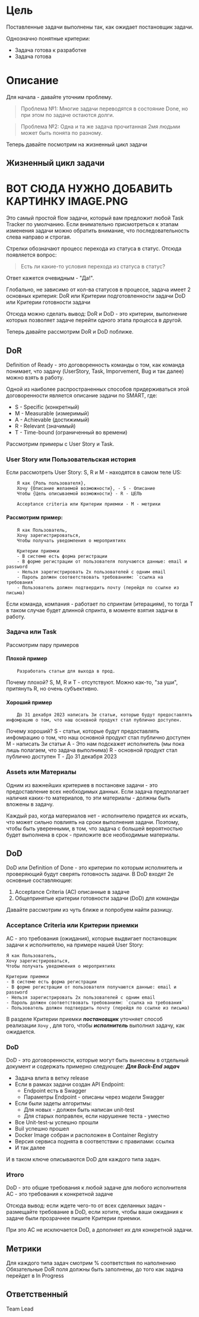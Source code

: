 # Цель
Поставленные задачи выполнены так, как ожидает постановщик задачи.

Однозначно понятные критерии:
- Задача готова к разработке 
- Задача готова
# Описание
Для начала - давайте уточним проблему.
> Проблема №1: 
>Многие задачи переводятся в состояние Done, но при этом по задаче остаются долги.

>Проблема №2:
>Одна и та же задача прочитанная 2мя людьми может быть понята по разному. 

Теперь давайте посмотрим на жизненный цикл задачи

## Жизненный цикл задачи

# ВОТ СЮДА НУЖНО ДОБАВИТЬ КАРТИНКУ IMAGE.PNG

Это самый простой flow задачи, который вам предложит любой Task Tracker по умолчанию. 
Если внимательно присмотреться к этапам изменения задачи можно обратить внимание, что последовательность слева направо и строгая. 

Стрелки обозначают процесс перехода из статуса в статус. Отсюда появляется вопрос: 
> Есть ли какие-то условия перехода из статуса в статус? 

Ответ кажется очевидным - "Да!". 

Глобально, не зависимо от кол-ва статусов в процессе, задача имеет 2 основных критерия: 
DoR или Критерии подготовленности задачи
DoD или Критерии готовности задачи 

Отсюда можно сделать вывод: 
DoR и DoD - это критерии, выполнение которых позволяет задаче перейти одного этапа процесса в другой.  

Теперь давайте рассмотрим DoR и DoD поближе. 

## DoR
Definition of Ready - это договоренность команды о том, как команда понимает, что задачу (UserStory, Task, Imporvement, Bug и так далее) можно взять в работу. 

Одной из наиболее распространенных способов придерживаться этой договоренности является описание задачи по SMART, где: 
- S - Specific (конкретный)
- M - Measurable (измеримый) 
- A - Achievable (достижимый)
- R - Relevant (значимый)
- T - Time-bound (ограниченный во времени) 

Рассмотрим примеры c User Story и Task. 
### User Story или Пользовательская история
Если рассмотреть User Story: 
S, R и M - находятся в самом теле US: 
```
	Я как {Роль пользователя},
	Хочу {Описание желаемой возможности}, - S - Описание
	Чтобы {Цель описываемой возможности} - R - ЦЕЛЬ

	Acceptance criteria или Критерии приемки - M - метрики
```
#### Рассмотрим пример: 
```
	Я как Пользователь, 
	Хочу зарегистрироваться, 
	Чтобы получать уведомления о мероприятиях

	Критерии приемки
	- В системе есть форма регистрации
	- В форме регистрации от пользователя получаются данные: email и password
	- Нельзя зарегистрировать 2х пользователей с одним email 
	- Пароль должен соответствовать требованиям: `ссылка на требования` 
	- Пользователь должен подтвердить почту (перейдя по ссылке из письма)
```

Если команда, компания - работает по спринтам (итерациям), то тогда T в таком случае будет длинной спринта, в моменте взятия задачи в работу. 
### Задача или Task
Рассмотрим пару примеров
#### Плохой пример
```
	Разработать статьи для выхода в прод. 
```
Почему плохой? S, M, R и T - отсутствуют. Можно как-то, "за уши", притянуть R, но очень субъективно. 
#### Хороший пример
```
	До 31 декабря 2023 написать 3и статьи, которые будут предоставлять инфомрацию о том, что наш основной продукт стал публично доступен. 
```
Почему хороший? 
S - статьи, которые будут предоставлять инфомрацию о том, что наш основной продукт стал публично доступен
M - написать 3и статьи
A - Это нам подскажет исполнитель (мы пока лишь полагаем, что задача выполнима)
R - основной продукт стал публично доступен
T - До 31 декабря 2023

### Assets или Материалы 
Одним из важнейших критериев в постановке задачи - это предоставление всех необходимых данных. Если задача предполагает наличия каких-то материалов, то эти материалы - должны быть вложены в задачу. 

Каждый раз, когда материалов нет - исполнителю придется их искать, что может сильно повлиять на сроки выполнения задачи. Поэтому, чтобы быть уверенными, в том, что задача с большей вероятностью будет выполнена в срок - приложите все необходимые материалы. 
## DoD
DoD или Definition of Done - это критерии по которым исполнитель и проверяющий будут сверять готовность задачи. 
В DoD входят 2е основные составляющие: 
1. Acceptance Criteria (AC) описанные в задаче 
1. Общепринятые критерии готовности задачи (DoD) для команды

Давайте рассмотрим из чуть ближе и попробуем найти разницу. 
### Acceptance Criteria или Критерии приемки
AC - это требования (ожидания), которые выдвигает постановщик задачи к исполнителю, на примере нашей User Story:
```
Я как Пользователь, 
Хочу зарегистрироваться, 
Чтобы получать уведомления о мероприятиях

Критерии приемки
- В системе есть форма регистрации
- В форме регистрации от пользователя получаются данные: email и password
- Нельзя зарегистрировать 2х пользователей с одним email 
- Пароль должен соответствовать требованиям: `ссылка на требования` 
- Пользователь должен подтвердить почту (перейдя по ссылке из письма)
```
В разделе Критерии приемки ***постановщик*** уточняет способ реализации `Хочу` , для того, чтобы ***исполнитель*** выполнил задачу, как ожидается. 

### DoD
DoD - это договоренности, которые могут быть вынесены в отдельный документ и содержать примерно следующее: 
***Для Back-End задач***
- Задача влита в ветку release 
- Если в рамках задачи создан API Endpoint:
	- Endpoint есть в Swagger
	- Параметры Endpoint - описаны через модели Swagger
- Если были задеты алгоритмы: 
	- Для новых - должен быть написан unit-test
	- Для старых поправлен, если нарушение теста - уместно
- Все Unit-test-ы успешно прошли 
- Buil успешно прошел 
- Docker Image собран и расположен в Container Registry
- Версия сервиса поднята в соответствии с правилами: ссылка
- И так далее

И в таком ключе описываются DoD для каждого типа задач. 

### Итого
DoD - это общие требования к любой задаче для любого исполнителя 
AC - это требования к конкретной задаче

Отсюда вывод: если ждете чего-то от всех сделанных задач - размещайте требование в DoD, если хотите, чтобы ваши ожидания к задаче были прозрачнее пишите Критерии приемки. 

При это AC не исключается DoD, а дополняет их для конкретной задачи. 
## Метрики
Для каждого типа задач смотрим % соответствия по наполнению 
Обязательные DoR поля должны быть заполнены, до того как задача перейдет в In Progress
## Ответственный
Team Lead
